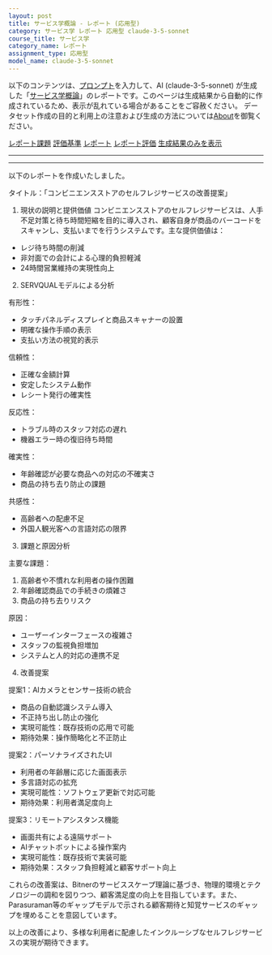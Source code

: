 ```yaml
---
layout: post
title: サービス学概論 - レポート (応用型)
category: サービス学 レポート 応用型 claude-3-5-sonnet
course_title: サービス学
category_name: レポート
assignment_type: 応用型
model_name: claude-3-5-sonnet
---
```


以下のコンテンツは、[プロンプト](http://127.0.0.1:8000/generated/サービス学/claude-3-5-sonnet/prompt_レポート-応用型.md)を入力して、AI (claude-3-5-sonnet) が生成した「[サービス学概論](/contents/サービス学/)」のレポートです。このページは生成結果から自動的に作成されているため、表示が乱れている場合があることをご容赦ください。
データセット作成の目的と利用上の注意および生成の方法については[About](/About)を御覧ください。

[レポート課題](../レポート課題-応用型)
[評価基準](../評価基準-応用型)
[レポート](../レポート-応用型)
[レポート評価](../レポート評価-応用型)
[生成結果のみを表示](http://127.0.0.1:8000/generated/サービス学/claude-3-5-sonnet/レポート-応用型.md)
  

***
***
  
以下のレポートを作成いたしました。

タイトル：「コンビニエンスストアのセルフレジサービスの改善提案」

1. 現状の説明と提供価値
コンビニエンスストアのセルフレジサービスは、人手不足対策と待ち時間短縮を目的に導入され、顧客自身が商品のバーコードをスキャンし、支払いまでを行うシステムです。主な提供価値は：
- レジ待ち時間の削減
- 非対面での会計による心理的負担軽減
- 24時間営業維持の実現性向上

2. SERVQUALモデルによる分析

有形性：
- タッチパネルディスプレイと商品スキャナーの設置
- 明確な操作手順の表示
- 支払い方法の視覚的表示

信頼性：
- 正確な金額計算
- 安定したシステム動作
- レシート発行の確実性

反応性：
- トラブル時のスタッフ対応の遅れ
- 機器エラー時の復旧待ち時間

確実性：
- 年齢確認が必要な商品への対応の不確実さ
- 商品の持ち去り防止の課題

共感性：
- 高齢者への配慮不足
- 外国人観光客への言語対応の限界

3. 課題と原因分析

主要な課題：
1) 高齢者や不慣れな利用者の操作困難
2) 年齢確認商品での手続きの煩雑さ
3) 商品の持ち去りリスク

原因：
- ユーザーインターフェースの複雑さ
- スタッフの監視負担増加
- システムと人的対応の連携不足

4. 改善提案

提案1：AIカメラとセンサー技術の統合
- 商品の自動認識システム導入
- 不正持ち出し防止の強化
- 実現可能性：既存技術の応用で可能
- 期待効果：操作簡略化と不正防止

提案2：パーソナライズされたUI
- 利用者の年齢層に応じた画面表示
- 多言語対応の拡充
- 実現可能性：ソフトウェア更新で対応可能
- 期待効果：利用者満足度向上

提案3：リモートアシスタンス機能
- 画面共有による遠隔サポート
- AIチャットボットによる操作案内
- 実現可能性：既存技術で実装可能
- 期待効果：スタッフ負担軽減と顧客サポート向上

これらの改善案は、Bitnerのサービススケープ理論に基づき、物理的環境とテクノロジーの調和を図りつつ、顧客満足度の向上を目指しています。また、Parasuraman等のギャップモデルで示される顧客期待と知覚サービスのギャップを埋めることを意図しています。

以上の改善により、多様な利用者に配慮したインクルーシブなセルフレジサービスの実現が期待できます。
